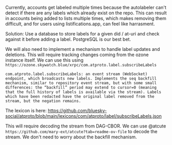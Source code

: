 Currently, accounts get labeled multiple times because the autolabeler can't detect if there are any labels which already exist on the repo. This can result in accounts being added to lists multiple times, which makes removing them difficult, and for users using listifications.app, can feel like harrasment.

Solution: Use a database to store labels for a given did / at-uri and check against it before adding a label. PostgreSQL is our best bet.

We will also need to implement a mechanism to handle label updates and deletions. This will require tracking changes coming from the ozone instance itself. We can use this using `https://ozone.skywatch.blue/xrpc/com.atproto.label.subscribeLabels`

`com.atproto.label.subscribeLabels: an event stream (WebSocket) endpoint, which broadcasts new labels. Implements the seq backfill mechanism, similar to repository event stream, but with some small differences: the “backfill” period may extend to cursor=0 (meaning that the full history of labels is available via the stream). Labels which have been redacted have the original label removed from the stream, but the negation remains.`

The lexicon is here: https://github.com/bluesky-social/atproto/blob/main/lexicons/com/atproto/label/subscribeLabels.json

This will require decoding the stream from DAG-CBOR. We can use @atcute `https://github.com/mary-ext/atcute?tab=readme-ov-file` to decode the stream. We don't need to worry about the backfill mechanism.
